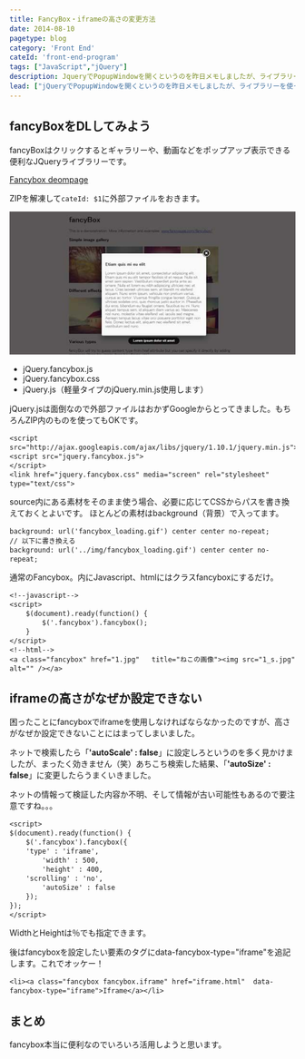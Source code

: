 ```yaml
---
title: FancyBox・iframeの高さの変更方法
date: 2014-08-10
pagetype: blog
category: 'Front End'
cateId: 'front-end-program'
tags: ["JavaScript","jQuery"]
description: JqueryでPopupWindowを開くというのを昨日メモしましたが、ライブラリーを使ってもっとかっこよくしたい！ということでFancyboxがお勧めということで使ってみました。ギャラリーや動画などもかっこよく開けて良い感じでした。
lead: ["jQueryでPopupWindowを開くというのを昨日メモしましたが、ライブラリーを使ってもっとかっこよくしたい！ということでFancyboxがお勧めということで使ってみました。ギャラリーや動画などもかっこよく開けて良い感じでした。"]
---
```

## fancyBoxをDLしてみよう
fancyBoxはクリックするとギャラリーや、動画などをポップアップ表示できる便利なJQueryライブラリーです。

[Fancybox deompage](http://fancyapps.com/fancybox/)

ZIPを解凍して`cateId: $1`に外部ファイルをおきます。

![クリックしても反応しない！？](./images/2014/entry184-1.jpg)
* jQuery.fancybox.js
* jQuery.fancybox.css
* jQuery.js（軽量タイプのjQuery.min.js使用します）

jQuery.jsは面倒なので外部ファイルはおかずGoogleからとってきました。もちろんZIP内のものを使ってもOKです。

```
<script src="http://ajax.googleapis.com/ajax/libs/jquery/1.10.1/jquery.min.js">
<script src="jquery.fancybox.js">
</script>
<link href="jquery.fancybox.css" media="screen" rel="stylesheet" type="text/css">
```

source内にある素材をそのまま使う場合、必要に応じてCSSからパスを書き換えておくとよいです。 ほとんどの素材はbackground（背景）で入ってます。

```
background: url('fancybox_loading.gif') center center no-repeat;
// 以下に書き換える
background: url('../img/fancybox_loading.gif') center center no-repeat;
```

通常のFancybox。内にJavascript、htmlにはクラスfancyboxにするだけ。

```
<!--javascript-->
<script>
    $(document).ready(function() {
        $('.fancybox').fancybox();
    }
</script>
<!--html-->
<a class="fancybox" href="1.jpg"   title="ねこの画像"><img src="1_s.jpg" alt="" /></a>
```
## iframeの高さがなぜか設定できない
困ったことにfancyboxでiframeを使用しなければならなかったのですが、高さがなぜか設定できないことにはまってしまいました。

ネットで検索したら「**'autoScale' : false**」に設定しろというのを多く見かけましたが、まったく効きません（笑）あちこち検索した結果、「**'autoSize' : false**」に変更したらうまくいきました。

ネットの情報って検証した内容か不明、そして情報が古い可能性もあるので要注意ですね。。。

```
<script>
$(document).ready(function() {
    $('.fancybox').fancybox({
    'type' : 'iframe',
        'width' : 500,
        'height' : 400,
    'scrolling' : 'no',
        'autoSize' : false
    });
});
</script>
```

WidthとHeightは％でも指定できます。

後はfancyboxを設定したい要素のタグにdata-fancybox-type="iframe"を追記します。これでオッケー！

```
<li><a class="fancybox fancybox.iframe" href="iframe.html"  data-fancybox-type="iframe">Iframe</a></li>
```

## まとめ
fancybox本当に便利なのでいろいろ活用しようと思います。
